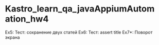 # Kastro_learn_qa_javaAppiumAutomation_hw4
Ex5: Тест: сохранение двух статей
Ex6: Тест: assert title
Ex7*: Поворот экрана